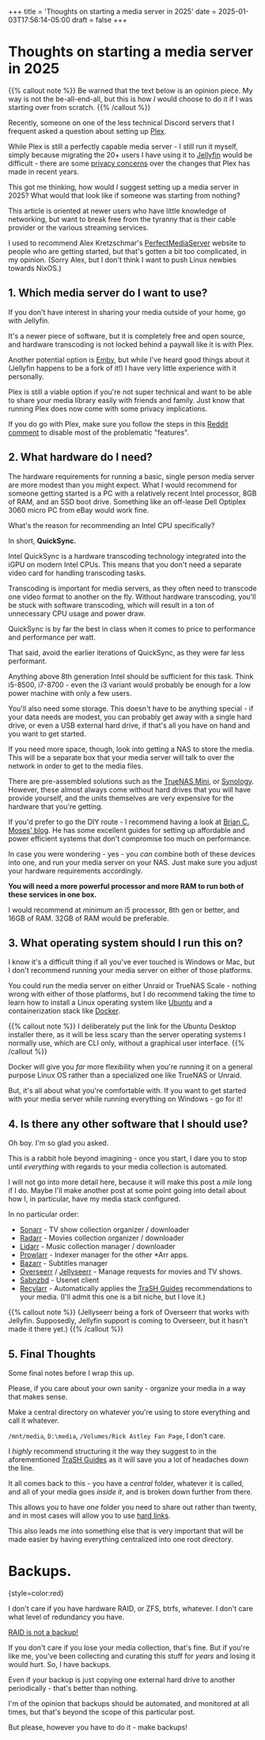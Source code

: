 +++
title = 'Thoughts on starting a media server in 2025'
date = 2025-01-03T17:56:14-05:00
draft = false
+++

# Thoughts on starting a media server in 2025

{{% callout note %}}
Be warned that the text below is an opinion piece. My way is not the be-all-end-all, but this is how *I* would choose to do it if I was starting over from scratch.
{{% /callout %}}

Recently, someone on one of the less technical Discord servers that I frequent asked a question about setting up [Plex](https://plex.tv).

While Plex is still a perfectly capable media server - I still run it myself, simply because migrating the 20+ users I have using it to [Jellyfin](https://jellyfin.org) would be difficult - there are some [privacy concerns](https://www.reddit.com/r/selfhosted/comments/180maoe/plex_crossed_a_line_with_your_week_in_review/) over the changes that Plex has made in recent years.

This got me thinking, how would *I* suggest setting up a media server in 2025? What would that look like if someone was starting from nothing?

This article is oriented at newer users who have little knowledge of networking, but want to break free from the tyranny that is their cable provider or the various streaming services.

I used to recommend Alex Kretzschmar's [PerfectMediaServer](https://perfectmediaserver.com) website to people who are getting started, but that's gotten a bit too complicated, in my opinion. (Sorry Alex, but I don't think I want to push Linux newbies towards NixOS.)

## 1. Which media server do I want to use?

If you don't have interest in sharing your media outside of your home, go with Jellyfin.

It's a newer piece of software, but it is completely free and open source, and hardware transcoding is not locked behind a paywall like it is with Plex.

Another potential option is [Emby](https://emby.media), but while I've heard good things about it (Jellyfin happens to be a fork of it!) I have very little experience with it personally.

Plex is still a viable option if you're not super technical and want to be able to share your media library easily with friends and family. Just know that running Plex does now come with some privacy implications.

If you do go with Plex, make sure you follow the steps in this [Reddit comment](https://old.reddit.com/r/selfhosted/comments/180maoe/plex_crossed_a_line_with_your_week_in_review/ka7lzkv/) to disable most of the problematic "features".

## 2. What hardware do I need?

The hardware requirements for running a basic, single person media server are more modest than you might expect. What I would recommend for someone getting started is a PC with a relatively recent Intel processor, 8GB of RAM, and an SSD boot drive. Something like an off-lease Dell Optiplex 3060 micro PC from eBay would work fine.

What's the reason for recommending an Intel CPU specifically?

In short, **QuickSync.**

Intel QuickSync is a hardware transcoding technology integrated into the iGPU on modern Intel CPUs. This means that you don't need a separate video card for handling transcoding tasks.

Transcoding is important for media servers, as they often need to transcode one video format to another on the fly. Without hardware transcoding, you'll be stuck with software transcoding, which will result in a ton of unnecessary CPU usage and power draw.

QuickSync is by far the best in class when it comes to price to performance and performance per watt.

That said, avoid the earlier iterations of QuickSync, as they were far less performant.

Anything above 8th generation Intel should be sufficient for this task. Think i5-8500, i7-8700 - even the i3 variant would probably be enough for a low power machine with only a few users.

You'll also need some storage. This doesn't have to be anything special - if your data needs are modest, you can probably get away with a single hard drive, or even a USB external hard drive, if that's all you have on hand and you want to get started.

If you need more space, though, look into getting a NAS to store the media. This will be a separate box that your media server will talk to over the network in order to get to the media files.

There are pre-assembled solutions such as the [TrueNAS Mini](https://www.truenas.com/truenas-mini/), or [Synology](https://www.synology.com/en-us). However, these almost always come without hard drives that you will have provide yourself, and the units themselves are very expensive for the hardware that you're getting.

If you'd prefer to go the DIY route - I recommend having a look at [Brian C. Moses' blog](https://blog.briancmoses.com/categories/diy-nas/). He has some excellent guides for setting up affordable and power efficient systems that don't compromise too much on performance.

In case you were wondering - yes - you *can* combine both of these devices into one, and run your media server on your NAS. Just make sure you adjust your hardware requirements accordingly.

**You will need a more powerful processor and more RAM to run both of these services in one box.**

I would recommend at *minimum* an i5 processor, 8th gen or better, and 16GB of RAM. 32GB of RAM would be preferable.

## 3. What operating system should I run this on?

I know it's a difficult thing if all you've ever touched is Windows or Mac, but I don't recommend running your media server on either of those platforms.

You could run the media server on either Unraid or TrueNAS Scale - nothing wrong with either of those platforms, but I do recommend taking the time to learn how to install a Linux operating system like [Ubuntu](https://ubuntu.com/download/desktop) and a containerization stack like [Docker](https://www.docker.com).

{{% callout note %}}
I deliberately put the link for the Ubuntu Desktop installer there, as it will be less scary than the server operating systems I normally use, which are CLI only, without a graphical user interface.
{{% /callout %}}

Docker will give you *far* more flexibility when you're running it on a general purpose Linux OS rather than a specialized one like TrueNAS or Unraid.

But, it's all about what you're comfortable with. If you want to get started with your media server while running everything on Windows - go for it!

## 4. Is there any other software that I should use?

Oh boy. I'm so glad you asked.

This is a rabbit hole beyond imagining - once you start, I dare you to stop until *everything* with regards to your media collection is automated.

I will not go into more detail here, because it will make this post a *mile* long if I do. Maybe I'll make another post at some point going into detail about how I, in particular, have my media stack configured.

In no particular order:

- [Sonarr](https://sonarr.tv/) - TV show collection organizer / downloader
- [Radarr](https://radarr.video/) - Movies collection organizer / downloader
- [Lidarr](https://lidarr.audio/) - Music collection manager / downloader
- [Prowlarr](https://prowlarr.com) - Indexer manager for the other *Arr apps.
- [Bazarr](https://www.bazarr.media/) - Subtitles manager
- [Overseerr](https://overseerr.dev/) / [Jellyseerr](https://github.com/Fallenbagel/jellyseerr) - Manage requests for movies and TV shows.
- [Sabnzbd](https://sabnzbd.org/) - Usenet client
- [Recylarr](https://recyclarr.dev/wiki/getting-started/) - Automatically applies the [TraSH Guides](https://trash-guides.info) recommendations to your media. (I'll admit this one is a bit niche, but I love it.)

{{% callout note %}}
(Jellyseerr being a fork of Overseerr that works with Jellyfin. Supposedly, Jellyfin support is coming to Overseerr, but it hasn't made it there yet.)
{{% /callout %}}

## 5. Final Thoughts

Some final notes before I wrap this up.

Please, if you care about your own sanity - organize your media in a way that makes sense.

Make a central directory on whatever you're using to store everything and call it whatever.

`/mnt/media`, `D:\media`, `/Volumes/Rick Astley Fan Page`, I don't care.

I *highly* recommend structuring it the way they suggest to in the aforementioned [TraSH Guides](https://trash-guides.info/File-and-Folder-Structure/) as it will save you a lot of headaches down the line.

It all comes back to this - you have a *central* folder, whatever it is called, and all of your media goes *inside it*, and is broken down further from there.

This allows you to have *one* folder you need to share out rather than twenty, and in most cases will allow you to use [hard links](https://trash-guides.info/File-and-Folder-Structure/Hardlinks-and-Instant-Moves/#what-are-hardlinks).

This also leads me into something else that is very important that will be made easier by having everything centralized into one root directory.

# Backups.
{style=color:red}

I don't care if you have hardware RAID, or ZFS, btrfs, whatever. I don't care what level of redundancy you have.

[RAID is not a backup!](https://www.raidisnotabackup.com/)

If you don't care if you lose your media collection, that's fine. But if you're like me, you've been collecting and curating this stuff for *years* and losing it would hurt. So, I have backups.

Even if your backup is just copying one external hard drive to another periodically - that's better than nothing.

I'm of the opinion that backups should be automated, and monitored at all times, but that's beyond the scope of this particular post.

But please, however you have to do it - make backups!
